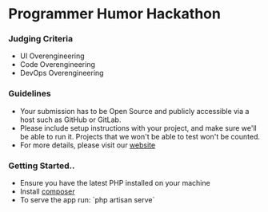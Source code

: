 <h1>Programmer Humor Hackathon</h1>

<h3>Judging Criteria</h3>
<ul>
  <li>UI Overengineering</li>
  <li>Code Overengineering</li>
  <li>DevOps Overengineering</li>
</ul>

<h3>Guidelines</h3>
<ul>
  <li>Your submission has to be Open Source and publicly accessible via a host such as GitHub or GitLab.</li>
  <li>Please include setup instructions with your project, and make sure we'll be able to run it. Projects that we won't be able to test won't be counted.</li>
  <li>For more details, please visit our <a href="https://www.programmerhumor.org/Hackathon">website</a></li>
</ul>

<h3>Getting Started..</h3>
<ul>
  <li>Ensure you have the latest PHP installed on your machine</li>
  <li>Install <a href="https://getcomposer.org/download/">composer</a></li>
  <li>To serve the app run: `php artisan serve`</a></li>
</ul>
